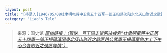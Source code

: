 ```yaml
---
layout: post
title: "[待录入]1946/05/08杜聿明电蒋中正第五十四军一部正扫荡沈阳东北灰山附近之散匪赵公武军正扫荡厘鱼才上下牛心台各附近之残匪等情"
category: "Liao's Tele"
---
```



> 来源：国史馆 [*原档链接：（暂缺，可于国史馆网站搜索“杜聿明電蔣中正第五十四軍一部正掃蕩瀋陽東北灰山附近之散匪趙公武軍正掃蕩釐魚才上下牛心台各附近之殘匪等情“）*]()
